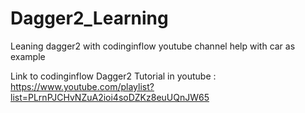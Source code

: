 # Dagger2_Learning
Leaning dagger2 with codinginflow youtube channel help with car as example

Link to codinginflow Dagger2 Tutorial in youtube : https://www.youtube.com/playlist?list=PLrnPJCHvNZuA2ioi4soDZKz8euUQnJW65
